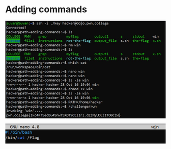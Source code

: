 # Adding commands

![alt text](WhatsApp%20Image%202024-10-17%20at%2000.37.20_f1a9d982.jpg)

![alt text](image-3.png)